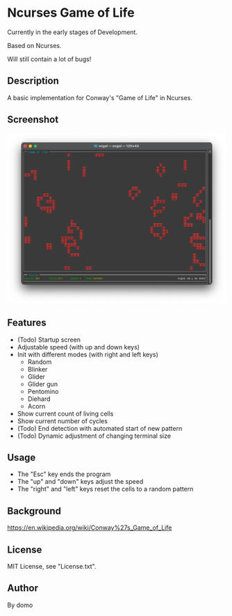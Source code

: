 
# Ncurses Game of Life

Currently in the early stages of Development.

Based on Ncurses.

Will still contain a lot of bugs!

## Description

A basic implementation for Conway's "Game of Life" in Ncurses.

## Screenshot

![Screenshot](./Screenshot.png)

## Features

- (Todo) Startup screen
- Adjustable speed (with up and down keys)
- Init with different modes (with right and left keys)
  - Random
  - Blinker
  - Glider
  - Glider gun
  - Pentomino
  - Diehard
  - Acorn
- Show current count of living cells
- Show current number of cycles
- (Todo) End detection with automated start of new pattern
- (Todo) Dynamic adjustment of changing terminal size

## Usage

- The "Esc" key ends the program
- The "up" and "down" keys adjust the speed
- The "right" and "left" keys reset the cells to a random pattern

## Background

<https://en.wikipedia.org/wiki/Conway%27s_Game_of_Life>

## License

MIT License, see "License.txt".

## Author

By domo
